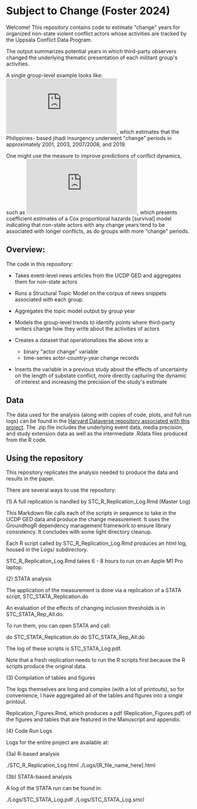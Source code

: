 # Subject to Change (Foster 2024)

Welcome! This repository contains code to estimate "change" years for organized non-state violent conflict actors whose activities are tracked by the Uppsala Conflict Data Program.

The output summarizes potential years in which third-party observers changed the underlying thematic presentation of each militant group's activities.

A single group-level example looks like: ![Activity modeling for Abu Sayyaf](https://github.com/margaretfoster/SubjectToChange/blob/master/images/annotedAbuSayyaf.pdf), which estimates that the Philippines- based jihadi insurgency underwent "change" periods in approximately 2001, 2003, 2007/2008, and 2019.

One might use the measure to improve predictions of conflict dynamics, such as ![in this model](https://github.com/margaretfoster/SubjectToChange/blob/master/images/TerminationCoefPlotExtUp.pdf), which presents coefficient estimates of a Cox proportional hazards [survival] model indicating that non-state actors with any change years tend to be associated with longer conflicts, as do groups with more "change" periods.

## Overview:

The code in this repository:

- Takes event-level news articles from the UCDP GED and aggregates them for non-state actors
- Runs a Structural Topic Model on the corpus of news snippets associated with each group.
- Aggregates the topic model output by group year
- Models the group-level trends to identify points where third-party writers change how they write about the activities of actors
- Creates a dataset that operationalizes the above into a:
    - binary "actor change" variable
    - time-series actor-country-year change records

- Inserts the variable in a previous study about the effects of uncertainty on the length of substate conflict, more directly capturing the dynamic of interest and increasing the precision of the study's estimate

## Data

The data used for the analysis (along with copies of code, plots, and full run logs) can be found in the [Harvard Dataverse repository associated with this project](https://dataverse.harvard.edu/dataset.xhtml?persistentId=doi%3A10.7910%2FDVN%2F1HNSZR). The .zip file includes the underlying event data, media precision, and study extension data as well as the intermediate .Rdata files produced from the R code.

## Using the repository

This repository replicates the analysis needed to produce the data and results in the paper.

There are several ways to use the repository:

(1) A full replication is handled by STC_R_Replication_Log.Rmd (Master Log)
 
This Markdown file calls each of the scripts in sequence to take in the UCDP GED data and produce the change measurement. It uses the GroundhogR dependency management framework to ensure library consistency. It concludes with some light directory cleanup. 

Each R script called by STC_R_Replication_Log.Rmd produces an html log, housed in the Logs/ subdirectory.

STC_R_Replication_Log.Rmd takes 6 - 8 hours to run on an Apple M1 Pro laptop.

(2) STATA analysis

The application of the measurement is done via a replication of a STATA script, STC_STATA_Replication.do

An evaluation of the effects of changing inclusion thresholds is in STC_STATA_Rep_All.do.

To run them, you can open STATA and call:

do STC_STATA_Replication.do
do STC_STATA_Rep_All.do

The log of these scripts is STC_STATA_Log.pdf.

Note that a fresh replication needs to run the R scripts first because the R scripts produce the original data. 

(3) Compilation of tables and figures

The logs themselves are long and complex (with a lot of printouts), so for convenience, I have aggregated all of the tables and figures into a single printout.

Replication_Figures.Rmd, which produces a pdf (Replication_Figures.pdf) of the figures and tables that are featured in the Manuscript and appendix.

(4) Code Run Logs

Logs for the entire project are available at:

(3a) R-based analysis

./STC_R_Replication_Log.html
./Logs/[R_file_name_here].html 

(3b) STATA-based analysis

A log of the STATA run can be found in:

./Logs/STC_STATA_Log.pdf
./Logs/STC_STATA_Log.smcl



 

